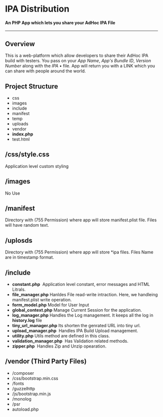 # IPA Distribution
#### An PHP App which lets you share your AdHoc IPA File
------
## Overview
This is a web-platform which allow developers to share their AdHoc IPA build with testers. You pass on your *App Name*, *App's Bundle ID*, *Version Number* along with the *IPA* • file.
App will return you with a LINK which you can share with people around the world.

## Project Structure
* css
* images
* include
* manifest
* temp
* uploads
* vendor
* **index.php**
* test.html

## /css/**style.css**
  Application level custom styling

## /images
   No Use

## /manifest
  Directory with (755 Permission) where app will store manifest.plist file. Files will have random text.

## /uplosds
  Directory with (755 Permission) where app will store *ipa files. Files Name are in timestamp format.
  
## /include
* **constant.php**
  Application level constant, error messages and HTML Litrals.
* **file_manager.php**
  Hanldes File read-write intraction. Here, we handleing manifest.plist write operation.
* **form_model.php**
  Model for User Input
* **global_context.php**
  Manage Current Session for the application.
* **log_manager.php**
  Handles the Log management. It keeps all the log in **history.log** file
* **tiny_url_manager.php**
  Its shorten the genrated URL into tiny url.
* **upload_manager.php**
  Handles IPA Build Upload management. 
* **utility.php**
  Utils method are defined in this class.
* **validation_manager.php**
  Has Validation related methods.
* **zipper.php**
  Handles Zip and Unzip opearation.

## /vendor (Third Party Files)
* /composer
* /css/bootstrap.min.css
* /fonts
* /guzzelhttp
* /js/bootstrap.min.js
* /monolog
* /psr
* autoload.php

